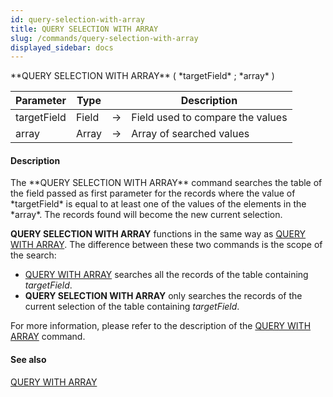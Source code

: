 ```yaml
---
id: query-selection-with-array
title: QUERY SELECTION WITH ARRAY
slug: /commands/query-selection-with-array
displayed_sidebar: docs
---
```


<!--REF #_command_.QUERY SELECTION WITH ARRAY.Syntax-->**QUERY SELECTION WITH ARRAY** ( *targetField* ; *array* )<!-- END REF-->
<!--REF #_command_.QUERY SELECTION WITH ARRAY.Params-->
| Parameter | Type |  | Description |
| --- | --- | --- | --- |
| targetField | Field | &rarr; | Field used to compare the values |
| array | Array | &rarr; | Array of searched values |

<!-- END REF-->

#### Description 

<!--REF #_command_.QUERY SELECTION WITH ARRAY.Summary-->The **QUERY SELECTION WITH ARRAY** command searches the table of the field passed as first parameter for the records where the value of *targetField* is equal to at least one of the values of the elements in the *array*.<!-- END REF--> The records found will become the new current selection.

**QUERY SELECTION WITH ARRAY** functions in the same way as [QUERY WITH ARRAY](query-with-array.md). The difference between these two commands is the scope of the search:

* [QUERY WITH ARRAY](query-with-array.md) searches all the records of the table containing *targetField*.
* **QUERY SELECTION WITH ARRAY** only searches the records of the current selection of the table containing *targetField*.

For more information, please refer to the description of the [QUERY WITH ARRAY](query-with-array.md) command.

#### See also 

[QUERY WITH ARRAY](query-with-array.md)  